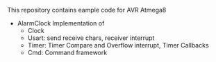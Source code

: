 This repository contains eample code for AVR Atmega8

- AlarmClock
  Implementation of
  - Clock
  - Usart: send receive chars, receiver interrupt
  - Timer: Timer Compare and Overflow interrupt, Timer Callbacks
  - Cmd: Command framework
